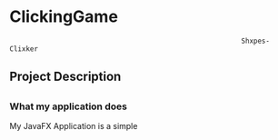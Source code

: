 # ClickingGame
                                                             Shxpes-Clixker

## Project Description
##
### What my  application does
My JavaFX Application is a simple 
          
